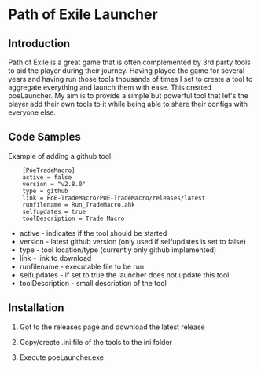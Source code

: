 
# Path of Exile Launcher

## Introduction

Path of Exile is a great game that is often complemented by 3rd party tools to aid the player during their journey. Having played the game for several years and having run those tools thousands of times I set to create a tool to aggregate everything and launch them with ease. This created poeLauncher. My aim is to provide a simple but powerful tool that let's the player add their own tools to it while being able to share their configs with everyone else.

## Code Samples

Example of adding a github tool:

	    [PoeTradeMacro]
        active = false
        version = "v2.8.0"
        type = github
        link = PoE-TradeMacro/POE-TradeMacro/releases/latest
        runfilename = Run_TradeMacro.ahk
        selfupdates = true
        toolDescription = Trade Macro

 - active - indicates if the tool should be started
 - version - latest github version (only used if selfupdates is set to false)
 - type - tool location/type (currently only github implemented)
 - link - link to download
 - runfilename - executable file to be run
 - selfupdates - if set to true the launcher does not update this tool
 - toolDescription - small description of the tool

## Installation

 1. Got to the releases page and download the latest release

 2. Copy/create .ini file of the tools to the ini folder

 4. Execute poeLauncher.exe
 
